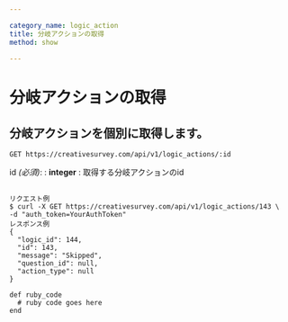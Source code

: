 ```yaml
---

category_name: logic_action
title: 分岐アクションの取得
method: show

---
```


# 分岐アクションの取得

## 分岐アクションを個別に取得します。

`GET https://creativesurvey.com/api/v1/logic_actions/:id`

id _(必須)_:
: __integer__
: 取得する分岐アクションのid

~~~

リクエスト例
$ curl -X GET https://creativesurvey.com/api/v1/logic_actions/143 \
-d "auth_token=YourAuthToken"
レスポンス例
{
  "logic_id": 144,
  "id": 143,
  "message": "Skipped",
  "question_id": null,
  "action_type": null
}

~~~

~~~
def ruby_code
  # ruby code goes here
end
~~~


